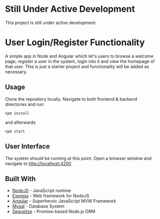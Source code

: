 # Still Under Active Development

This project is still under active development.

# User Login/Register Functionality

A simple app in Node and Angular which let's users to browse a welcome page, register a user in the system, login into it and view the homepage of that user. This is just a starter project and functionality will be added as necessary.


## Usage

Clone the repository locally. Navigate to both frontend & backend directories and run:
```
npm install
```
and afterwards
```
npm start
```

## User Interface
The system should be running at this point. Open a browser window and navigate to [http://localhost:4200](http://localhost:4200)



## Built With
  * [NodeJS](https://nodejs.org/en/) - JavaScript runtime
  * [Express](https://expressjs.com/) - Web framework for NodeJS
  * [Angular](https://angular.io/) - Superheroic JavaScript MVW Framework
  * [Mysql](https://www.mysql.com/) - Database System
  * [Sequelize](https://sequelize.org/) - Promise-based Node.js ORM






